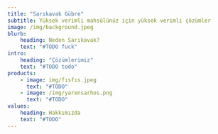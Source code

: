 ```yaml
---
title: "Sarıkavak Gübre"
subtitle: Yüksek verimli mahsülünüz için yüksek verimli çözümler
image: /img/background.jpeg
blurb:
    heading: Neden Sarıkavak?
    text: "#TODO fuck"
intro:
    heading: "Çözümlerimiz"
    text: "#TODO todo"
products:
    - image: img/fısfıs.jpeg
      text: "#TODO"
    - image: /img/yarensarhos.png
      text: "#TODO"
values:
    heading: Hakkımızda
    text: "#TODO"
---
```


